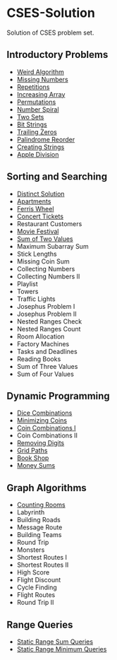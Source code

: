 # CSES-Solution
Solution of CSES problem set.

## Introductory Problems
  * [Weird Algorithm](1068.cpp)
  * [Missing Numbers](1083.cpp)
  * [Repetitions](1069.cpp)
  * [Increasing Array](1094.cpp)
  * [Permutations](1070.cpp)
  * [Number Spiral](1071.cpp)
  * [Two Sets](1092.cpp)
  * [Bit Strings](1617.py)
  * [Trailing Zeros](1618.cpp)
  * [Palindrome Reorder](1755.cpp)
  * [Creating Strings](1622.cpp)
  * [Apple Division](1623.cpp)
<!---
  * Two Knights
  * Two Sets
  * Coin Piles
  
  * Gray Code
  * Tower of Hanoi
  

  * Chessboard and Queens
  * Digit Queries
  * Grid Paths
  * ......trying
--->

## Sorting and Searching
  * [Distinct Solution](1621.cpp)
  * [Apartments](1084.cpp)
  * [Ferris Wheel](1090.cpp)
  * [Concert Tickets](1091.cpp)
  * Restaurant Customers
  * [Movie Festival](1629.cpp)
  * [Sum of Two Values](1640.cpp)
  * Maximum Subarray Sum
  * Stick Lengths
  * Missing Coin Sum
  * Collecting Numbers
  * Collecting Numbers II
  * Playlist
  * Towers
  * Traffic Lights
  * Josephus Problem I
  * Josephus Problem II
  * Nested Ranges Check
  * Nested Ranges Count
  * Room Allocation
  * Factory Machines
  * Tasks and Deadlines
  * Reading Books
  * Sum of Three Values
  * Sum of Four Values

## Dynamic Programming
  * [Dice Combinations](1633.cpp)
  * [Minimizing Coins](1634.cpp)
  * [Coin Combinations I](1635.cpp)
  * Coin Combinations II
  * [Removing Digits](1637.cpp)
  * [Grid Paths](1638.cpp)
  * [Book Shop](1158.cpp)
  * [Money Sums](1745.cpp)
 
 ## Graph Algorithms
  * [Counting Rooms](1192.cpp)
  * Labyrinth
  * Building Roads
  * Message Route
  * Building Teams
  * Round Trip
  * Monsters
  * Shortest Routes I
  * Shortest Routes II
  * High Score
  * Flight Discount
  * Cycle Finding
  * Flight Routes
  * Round Trip II

## Range Queries
  * [Static Range Sum Queries](1646.cpp)
  * [Static Range Minimum Queries](1647.cpp)

